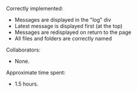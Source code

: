 Correctly implemented:

- Messages are displayed in the "log" div
- Latest message is displayed first (at the top)
- Messages are redisplayed on return to the page
- All files and folders are correctly named

Collaborators:

- None.

Approximate time spent:

- 1.5 hours.
